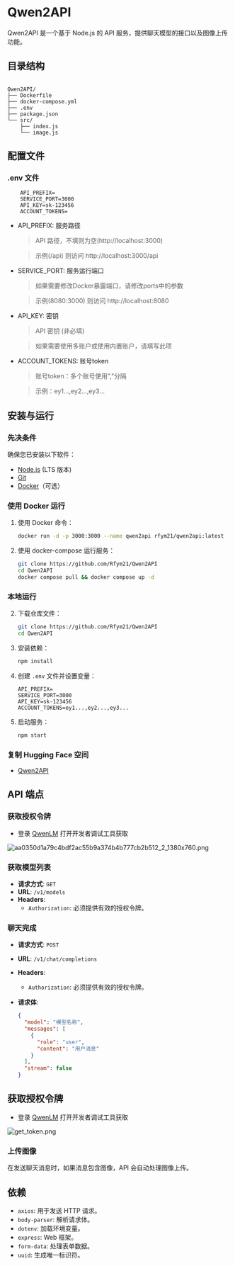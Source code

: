 # Qwen2API

Qwen2API 是一个基于 Node.js 的 API 服务，提供聊天模型的接口以及图像上传功能。

## 目录结构

```

Qwen2API/
├── Dockerfile
├── docker-compose.yml
├── .env
├── package.json
└── src/
    ├── index.js
    └── image.js

```

## 配置文件

### .env 文件

```plaintext
    API_PREFIX=
    SERVICE_PORT=3000
    API_KEY=sk-123456
    ACCOUNT_TOKENS=
```

- API_PREFIX: 服务路径
    > API 路径，不填则为空(http://localhost:3000)

    > 示例(/api) 则访问 http://localhost:3000/api
- SERVICE_PORT: 服务运行端口
    > 如果需要修改Docker暴露端口，请修改ports中的参数

    >示例(8080:3000) 则访问 http://localhost:8080
- API_KEY: 密钥
    > API 密钥 (非必填)

    > 如果需要使用多账户或使用内置账户，请填写此项
- ACCOUNT_TOKENS: 账号token
    > 账号token：多个账号使用","分隔

    > 示例：ey1...,ey2...,ey3...

## 安装与运行

### 先决条件

确保您已安装以下软件：

- [Node.js](https://nodejs.org/) (LTS 版本)
- [Git](https://git-scm.com/)
- [Docker](https://www.docker.com/)（可选）

### 使用 Docker 运行

1. 使用 Docker 命令：

   ```bash
   docker run -d -p 3000:3000 --name qwen2api rfym21/qwen2api:latest
   ```

2. 使用 docker-compose 运行服务：

   ```bash
   git clone https://github.com/Rfym21/Qwen2API
   cd Qwen2API
   docker compose pull && docker compose up -d
   ```

### 本地运行

2. 下载仓库文件：

   ```bash
   git clone https://github.com/Rfym21/Qwen2API
   cd Qwen2API
   ```

2. 安装依赖：

   ```bash
   npm install
   ```

3. 创建 `.env` 文件并设置变量：

   ```plaintext
   API_PREFIX=
   SERVICE_PORT=3000
   API_KEY=sk-123456
   ACCOUNT_TOKENS=ey1...,ey2...,ey3...
   ```

4. 启动服务：

   ```bash
   npm start
   ```

### 复制 Hugging Face 空间

- [Qwen2API](https://huggingface.co/spaces/devme/q2waepnilm)

## API 端点

### 获取授权令牌

- 登录 [QwenLM](https://chat.qwenlm.ai) 打开开发者调试工具获取

![aa0350d1a79c4bdf2ac55b9a374b4b777cb2b512_2_1380x760.png](https://s2.loli.net/2025/02/21/syXqpR3V5OAcDol.png)

### 获取模型列表

- **请求方式**: `GET`
- **URL**: `/v1/models`
- **Headers**:
  - `Authorization`: 必须提供有效的授权令牌。

### 聊天完成

- **请求方式**: `POST`
- **URL**: `/v1/chat/completions`
- **Headers**:
  - `Authorization`: 必须提供有效的授权令牌。
- **请求体**:

  ```json
  {
    "model": "模型名称",
    "messages": [
      {
        "role": "user",
        "content": "用户消息"
      }
    ],
    "stream": false
  }
  ```

## 获取授权令牌

- 登录 [QwenLM](https://chat.qwenlm.ai) 打开开发者调试工具获取

![get_token.png](https://s2.loli.net/2025/02/21/syXqpR3V5OAcDol.png)

### 上传图像

在发送聊天消息时，如果消息包含图像，API 会自动处理图像上传。

## 依赖

- `axios`: 用于发送 HTTP 请求。
- `body-parser`: 解析请求体。
- `dotenv`: 加载环境变量。
- `express`: Web 框架。
- `form-data`: 处理表单数据。
- `uuid`: 生成唯一标识符。
